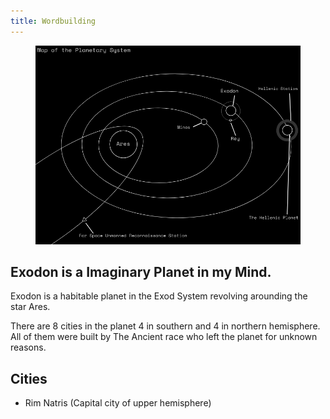 ```yaml
---
title: Wordbuilding
---
```

<figure><img src="static/images/map.png"></figure>
<h2>Exodon is a Imaginary Planet in my Mind.</h2>
<p>Exodon is a habitable planet in the Exod System revolving arounding the star Ares.</p>
There are 8 cities in the planet 4 in southern and 4 in northern hemisphere.  All of them were built by The Ancient race who left the planet for unknown reasons.
<br>

## Cities
- Rim Natris (Capital city of upper hemisphere)
